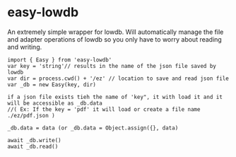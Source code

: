 # easy-lowdb
An extremely simple wrapper for lowdb. Will automatically manage the file and adapter operations of lowdb so you only have to worry about reading and writing. 

    import { Easy } from 'easy-lowdb'
    var key = 'string'// results in the name of the json file saved by lowdb
    var dir = process.cwd() + '/ez' // location to save and read json file
    var _db = new Easy(key, dir)
    
    if a json file exists tieh the name of 'key", it with load it and it will be accessible as _db.data
    //( Ex: If the key = 'pdf' it will load or create a file name ./ez/pdf.json )
  
    _db.data = data (or _db.data = Object.assign({}, data)  

    await _db.write()
    await _db.read()


